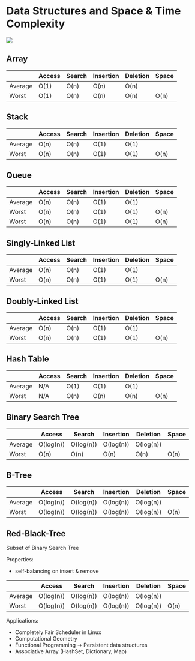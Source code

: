 # Data Structures and Space & Time Complexity

![](https://miro.medium.com/max/10000/1*wv3W3jYq7EHCDiwYVaCXrA.png)

## Array

|         | Access | Search | Insertion | Deletion | Space |
| ------- | ------ | ------ | --------- | -------- | ----- |
| Average | O(1)   | O(n)   | O(n)      | O(n)     |       |
| Worst   | O(1)   | O(n)   | O(n)      | O(n)     | O(n)  |

## Stack

|         | Access | Search | Insertion | Deletion | Space |
| ------- | ------ | ------ | --------- | -------- | ----- |
| Average | O(n)   | O(n)   | O(1)      | O(1)     |       |
| Worst   | O(n)   | O(n)   | O(1)      | O(1)     | O(n)  |

## Queue

|         | Access | Search | Insertion | Deletion | Space |
| ------- | ------ | ------ | --------- | -------- | ----- |
| Average | O(n)   | O(n)   | O(1)      | O(1)     |       |
| Worst   | O(n)   | O(n)   | O(1)      | O(1)     | O(n)  |
| Worst   | O(n)   | O(n)   | O(1)      | O(1)     | O(n)  |

## Singly-Linked List

|         | Access | Search | Insertion | Deletion | Space |
| ------- | ------ | ------ | --------- | -------- | ----- |
| Average | O(n)   | O(n)   | O(1)      | O(1)     |       |
| Worst   | O(n)   | O(n)   | O(1)      | O(1)     | O(n)  |

## Doubly-Linked List

|         | Access | Search | Insertion | Deletion | Space |
| ------- | ------ | ------ | --------- | -------- | ----- |
| Average | O(n)   | O(n)   | O(1)      | O(1)     |       |
| Worst   | O(n)   | O(n)   | O(1)      | O(1)     | O(n)  |

## Hash Table

|         | Access | Search | Insertion | Deletion | Space |
| ------- | ------ | ------ | --------- | -------- | ----- |
| Average | N/A    | O(1)   | O(1)      | O(1)     |       |
| Worst   | N/A    | O(n)   | O(n)      | O(n)     | O(n)  |

## Binary Search Tree

|         | Access    | Search    | Insertion | Deletion  | Space |
| ------- | --------- | --------- | --------- | --------- | ----- |
| Average | O(log(n)) | O(log(n)) | O(log(n)) | O(log(n)) |       |
| Worst   | O(n)      | O(n)      | O(n)      | O(n)      | O(n)  |

## B-Tree

|         | Access    | Search    | Insertion | Deletion  | Space |
| ------- | --------- | --------- | --------- | --------- | ----- |
| Average | O(log(n)) | O(log(n)) | O(log(n)) | O(log(n)) |       |
| Worst   | O(log(n)) | O(log(n)) | O(log(n)) | O(log(n)) | O(n)  |

## Red-Black-Tree

Subset of Binary Search Tree

Properties:
- self-balancing on insert & remove

|         | Access    | Search    | Insertion | Deletion  | Space |
| ------- | --------- | --------- | --------- | --------- | ----- |
| Average | O(log(n)) | O(log(n)) | O(log(n)) | O(log(n)) |       |
| Worst   | O(log(n)) | O(log(n)) | O(log(n)) | O(log(n)) | O(n)  |

Applications:
- Completely Fair Scheduler in Linux
- Computational Geometry
- Functional Programming -> Persistent data structures
- Associative Array (HashSet, Dictionary, Map)